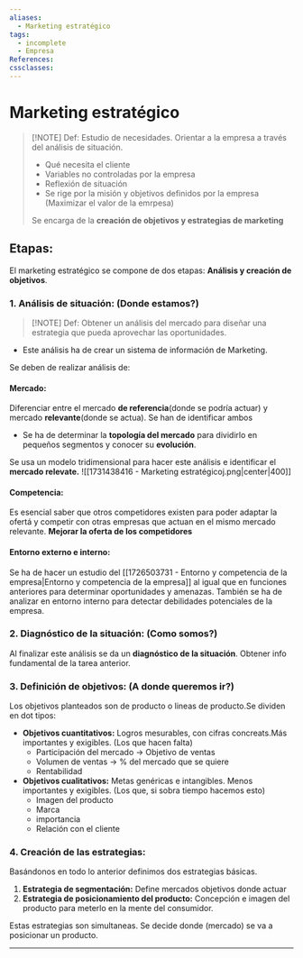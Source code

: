 ```yaml
---
aliases:
  - Marketing estratégico
tags:
  - incomplete
  - Empresa
References: 
cssclasses:
---
```

# Marketing estratégico

> [!NOTE] Def: 
> Estudio de necesidades. Orientar a la empresa a través del análisis de situación.
> + Qué necesita el cliente 
> + Variables no controladas por la empresa
> + Reflexión de situación
> + Se rige por la misión y objetivos definidos por la empresa (Maximizar el valor de la emrpesa)
>  
>  Se encarga de la **creación de objetivos y estrategias de marketing**
> 

## Etapas:
El marketing estratégico se compone de dos etapas: **Análisis y creación de objetivos**.

### 1. Análisis de situación: (Donde estamos?)

> [!NOTE] Def: 
> Obtener un análisis del mercado para diseñar una estrategia que pueda aprovechar las oportunidades. 
> 

+ Este análisis ha de crear un sistema de información de Marketing.

Se deben de realizar análisis de:
#### Mercado:
Diferenciar entre el mercado **de referencia**(donde se podría actuar) y mercado **relevante**(donde se actua). Se han de identificar ambos
  
  + Se ha de determinar la **topología del mercado** para dividirlo en pequeños segmentos y conocer su **evolución**.

Se usa un modelo tridimensional para hacer este análisis e identificar el **mercado relevate.**
  ![[1731438416 - Marketing estratégicoj.png|center|400]]
#### Competencia:
Es esencial saber que otros competidores existen para poder adaptar la ofertá y competir con otras empresas que actuan en el mismo mercado relevante. **Mejorar la oferta de los competidores**

#### Entorno externo e interno: 
Se ha de hacer un estudio del [[1726503731 - Entorno y competencia de la empresa|Entorno y competencia de la empresa]] al igual que en funciones anteriores para determinar oportunidades y amenazas. También se ha de analizar en entorno interno para detectar debilidades potenciales de la empresa.


### 2. Diagnóstico de la situación: (Como somos?)
Al finalizar este análisis se da un **diagnóstico de la situación**. Obtener info fundamental de la tarea anterior. 

### 3. Definición de objetivos: (A donde queremos ir?)
Los objetivos planteados son de producto o lineas de producto.Se dividen en dot tipos: 
+ **Objetivos cuantitativos:** Logros mesurables, con cifras concreats.Más importantes y exigibles. (Los que hacen falta)
	+ Participación del mercado → Objetivo de ventas
	+ Volumen de ventas → % del mercado que se quiere
	+ Rentabilidad 
+ **Objetivos cualitativos:** Metas genéricas e intangibles. Menos importantes y exigibles. (Los que, si sobra tiempo hacemos esto)
	+ Imagen del producto
	+ Marca 
	+ importancia
	+ Relación con el cliente 

### 4. Creación de las estrategias:
Basándonos en todo lo anterior definimos dos estrategias básicas.

1. **Estrategia de segmentación:** Define mercados objetivos donde actuar
2. **Estrategia de posicionamiento del producto:** Concepción e imagen del producto para meterlo en la mente del consumidor.

Estas estrategias son simultaneas. Se decide donde (mercado) se va a posicionar un producto. 

***